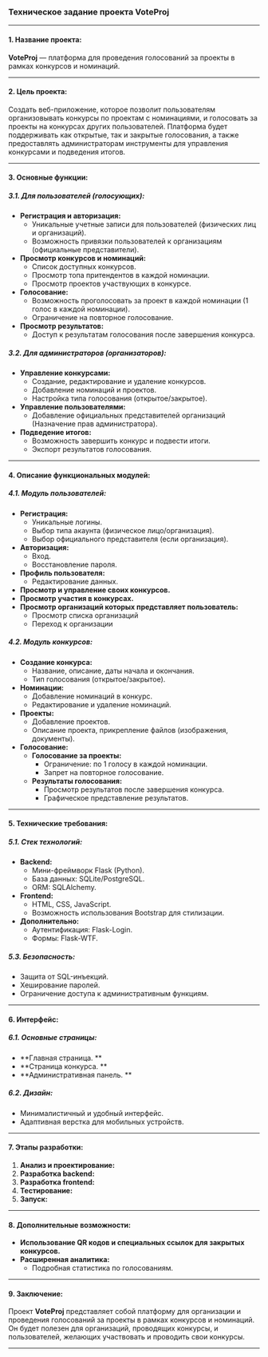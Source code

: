 
### Техническое задание проекта **VoteProj**

---

#### **1. Название проекта:**  

**VoteProj** — платформа для проведения голосований за проекты в рамках конкурсов и номинаций.

---

#### **2. Цель проекта:**  

Создать веб-приложение, которое позволит пользователям организовывать  конкурсы по проектам c номинациями, и голосовать за проекты на конкурсах других пользователей. Платформа будет поддерживать как открытые, так и закрытые голосования, а также предоставлять администраторам инструменты для управления конкурсами и подведения итогов.

---

#### **3. Основные функции:**

##### **3.1. Для пользователей (голосующих):**
- **Регистрация и авторизация:**  
	 - Уникальные учетные записи для пользователей (физических лиц и организаций).  
	- Возможность привязки пользователей к организациям (официальные представители).  
- **Просмотр конкурсов и номинаций:**  
	 - Список доступных конкурсов.  
	 - Просмотр топа притендентов в каждой номинации. 
	 - Просмотр проектов участвующих в конкурсе. 
- **Голосование:**  
	- Возможность проголосовать за проект в каждой номинации (1 голос в каждой номинации).  
	- Ограничение на повторное голосование.  
- **Просмотр результатов:**  
	 - Доступ к результатам голосования после завершения конкурса.  

##### **3.2. Для администраторов (организаторов):**
- **Управление конкурсами:**  
	 - Создание, редактирование и удаление конкурсов.  
	 - Добавление номинаций и проектов.  
	 - Настройка типа голосования (открытое/закрытое).  
- **Управление пользователями:**  
	 - Добавление официальных представителей организаций  (Назначение прав администратора). 
- **Подведение итогов:**  
	- Возможность завершить конкурс и подвести итоги.  
	- Экспорт результатов голосования.  

---

#### **4. Описание функциональных модулей:**

##### **4.1. Модуль пользователей:**
- **Регистрация:**  
	- Уникальные логины.  
	- Выбор типа акаунта (физическое лицо/организация).  
	- Выбор официального представителя (если организация).  
- **Авторизация:**  
	- Вход.  
	- Восстановление пароля.  
- **Профиль пользователя:**  
	- Редактирование данных. 
- **Просмотр и управление своих конкурсов.**  
- **Просмотр участия в конкурсах.** 
- **Просмотр организаций которых представляет пользователь:**
	- Просмотр списка организаций
	- Переход к организации

##### **4.2. Модуль конкурсов:**
- **Создание конкурса:**  
	- Название, описание, даты начала и окончания.  
	- Тип голосования (открытое/закрытое).  
- **Номинации:**  
	- Добавление номинаций в конкурс.  
	- Редактирование и удаление номинаций.  
- **Проекты:**  
	- Добавление проектов.  
	- Описание проекта, прикрепление файлов (изображения, документы).  
- **Голосование:**
	- **Голосование за проекты:**  
		- Ограничение: по 1 голосу в каждой номинации.  
		- Запрет на повторное голосование.  
	- **Результаты голосования:**  
		- Просмотр результатов после завершения конкурса.  
		- Графическое представление результатов.  


---

#### **5. Технические требования:**

##### **5.1. Стек технологий:**
- **Backend:**  
	- Мини-фреймворк Flask (Python).  
	- База данных: SQLite/PostgreSQL.  
	- ORM: SQLAlchemy.  
- **Frontend:**  
	- HTML, CSS, JavaScript.  
	- Возможность использования Bootstrap для стилизации.  
- **Дополнительно:**  
	- Аутентификация: Flask-Login.  
	 - Формы: Flask-WTF.  

##### **5.3. Безопасность:**
- Защита от SQL-инъекций.  
- Хеширование паролей.  
- Ограничение доступа к административным функциям.  

---

#### **6. Интерфейс:**

##### **6.1. Основные страницы:**
- **Главная страница. **  
- **Страница конкурса. **  
- **Административная панель. ** 

##### **6.2. Дизайн:**
- Минималистичный и удобный интерфейс.  
- Адаптивная верстка для мобильных устройств.  

---

#### **7. Этапы разработки:**

1. **Анализ и проектирование:**  
2. **Разработка backend:**  
3. **Разработка frontend:**  
4. **Тестирование:**  
5. **Запуск:**  

---

#### **8. Дополнительные возможности:**

- **Использование QR кодов и специальных ссылок для закрытых конкурсов.** 
- **Расширенная аналитика:**  
	- Подробная статистика по голосованиям.  

---

#### **9. Заключение:**

Проект **VoteProj** представляет собой платформу для организации и проведения голосований за проекты в рамках конкурсов и номинаций. Он будет полезен для организаций, проводящих конкурсы, и пользователей, желающих участвовать и проводить свои конкурсы.  

--- 
